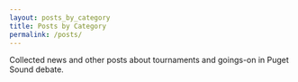```yaml
---
layout: posts_by_category
title: Posts by Category
permalink: /posts/
---
```


Collected news and other posts about tournaments and goings-on in Puget Sound debate. 
